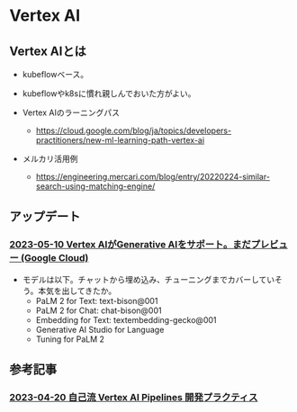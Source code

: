 # Vertex AI

## Vertex AIとは

- kubeflowベース。
- kubeflowやk8sに慣れ親しんでおいた方がよい。

- Vertex AIのラーニングパス
  - https://cloud.google.com/blog/ja/topics/developers-practitioners/new-ml-learning-path-vertex-ai

- メルカリ活用例
  - https://engineering.mercari.com/blog/entry/20220224-similar-search-using-matching-engine/

## アップデート

### [2023-05-10 Vertex AIがGenerative AIをサポート。まだプレビュー (Google Cloud)](https://cloud.google.com/release-notes#May_10_2023)

- モデルは以下。チャットから埋め込み、チューニングまでカバーしていそう。本気を出してきたか。
  - PaLM 2 for Text: text-bison@001
  - PaLM 2 for Chat: chat-bison@001
  - Embedding for Text: textembedding-gecko@001
  - Generative AI Studio for Language
  - Tuning for PaLM 2

## 参考記事

### [2023-04-20 自己流 Vertex AI Pipelines 開発プラクティス](https://note.com/tatsuyashirakawa/n/n146551bc5a66)